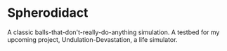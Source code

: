 # Spherodidact
A classic balls-that-don't-really-do-anything simulation. A testbed for my upcoming project, Undulation-Devastation, a life simulator.
